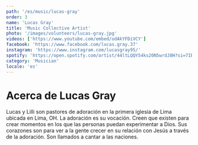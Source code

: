 ```yaml
---
path: '/es/music/lucas-gray'
order: 3
name: 'Lucas Gray'
title: 'Music Collective Artist'
photo: '/images/volunteers/lucas-gray.jpg'
videos: ['https://www.youtube.com/embed/odAkYFDiVCY']
facebook: 'https://www.facebook.com/lucas.gray.37'
instagram: 'https://www.instagram.com/lucasgray95/'
spotify: 'https://open.spotify.com/artist/44ltLQQY54ks20N5wrdJ8H?si=7IBZTzoTRjq19OBuOZy1VA'
category: 'Musician'
locale: 'es'
---
```


# Acerca de Lucas Gray

Lucas y Lilli son pastores de adoración en la primera iglesia de Lima ubicada en Lima, OH. La adoración es su vocación. Creen que existen para crear momentos en los que las personas puedan experimentar a Dios. Sus corazones son para ver a la gente crecer en su relación con Jesús a través de la adoración. Son llamados a cantar a las naciones.